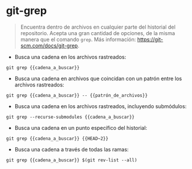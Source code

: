 # git-grep

> Encuentra dentro de archivos en cualquier parte del historial del repositorio.
> Acepta una gran cantidad de opciones, de la misma manera que el comando `grep`.
> Más información: <https://git-scm.com/docs/git-grep>.

- Busca una cadena en los archivos rastreados:

`git grep {{cadena_a_buscar}}`

- Busca una cadena en archivos que coincidan con un patrón entre los archivos rastreados:

`git grep {{cadena_a_buscar}} -- {{patrón_de_archivos}}`

- Busca una cadena en los archivos rastreados, incluyendo submódulos:

`git grep --recurse-submodules {{cadena_a_buscar}}`

- Busca una cadena en un punto específico del historial:

`git grep {{cadena_a_buscar}} {{HEAD~2}}`

- Busca una cadena a través de todas las ramas:

`git grep {{cadena_a_buscar}} $(git rev-list --all)`
